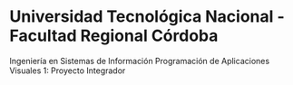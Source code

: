 # Universidad Tecnológica Nacional - Facultad Regional Córdoba
Ingeniería en Sistemas de Información
Programación de Aplicaciones Visuales 1: Proyecto Integrador
